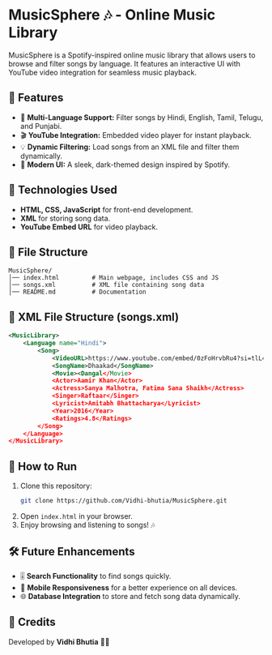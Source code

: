 # MusicSphere 🎶 - Online Music Library

MusicSphere is a Spotify-inspired online music library that allows users to browse and filter songs by language. It features an interactive UI with YouTube video integration for seamless music playback.

## 📌 Features
- 🎵 **Multi-Language Support:** Filter songs by Hindi, English, Tamil, Telugu, and Punjabi.
- 🎬 **YouTube Integration:** Embedded video player for instant playback.
- 💡 **Dynamic Filtering:** Load songs from an XML file and filter them dynamically.
- 🎨 **Modern UI:** A sleek, dark-themed design inspired by Spotify.

## 🚀 Technologies Used
- **HTML, CSS, JavaScript** for front-end development.
- **XML** for storing song data.
- **YouTube Embed URL** for video playback.

## 📂 File Structure
```
MusicSphere/
│── index.html         # Main webpage, includes CSS and JS
│── songs.xml          # XML file containing song data
│── README.md          # Documentation
```

## 🎥 XML File Structure (songs.xml)
```xml
<MusicLibrary>
    <Language name="Hindi">
        <Song>
            <VideoURL>https://www.youtube.com/embed/0zFoHrvbRu4?si=tlL41-0Ynuh3ougS</VideoURL>
            <SongName>Dhaakad</SongName>
            <Movie><Dangal</Movie>
            <Actor>Aamir Khan</Actor>
            <Actress>Sanya Malhotra, Fatima Sana Shaikh</Actress>
            <Singer>Raftaar</Singer>
            <Lyricist>Amitabh Bhattacharya</Lyricist>
            <Year>2016</Year>
            <Ratings>4.8</Ratings>
        </Song>
    </Language>
</MusicLibrary>
```

## 📜 How to Run
1. Clone this repository:
   ```sh
   git clone https://github.com/Vidhi-bhutia/MusicSphere.git
   ```
2. Open `index.html` in your browser.
3. Enjoy browsing and listening to songs! 🎶

## 🛠️ Future Enhancements
- 🎚️ **Search Functionality** to find songs quickly.
- 📱 **Mobile Responsiveness** for a better experience on all devices.
- 🌐 **Database Integration** to store and fetch song data dynamically.

## 📌 Credits
Developed by **Vidhi Bhutia** 🎵✨
